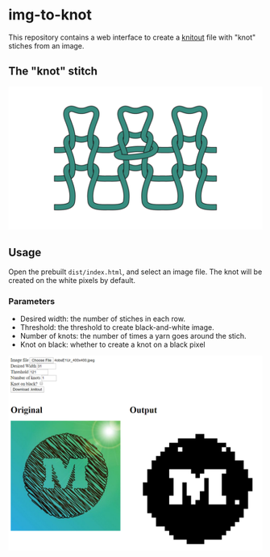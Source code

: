 # img-to-knot

This repository contains a web interface to create a [knitout](https://textiles-lab.github.io/knitout/knitout.html) file with "knot" stiches from an image.

## The "knot" stitch

![Knot stitch](/knot-stitch-01.png)

## Usage

Open the prebuilt `dist/index.html`, and select an image file. The knot will be created on the white pixels by default.

### Parameters
- Desired width: the number of stiches in each row.
- Threshold: the threshold to create black-and-white image.
- Number of knots: the number of times a yarn goes around the stich.
- Knot on black: whether to create a knot on a black pixel

![Screenshot](/screenshot.png)
